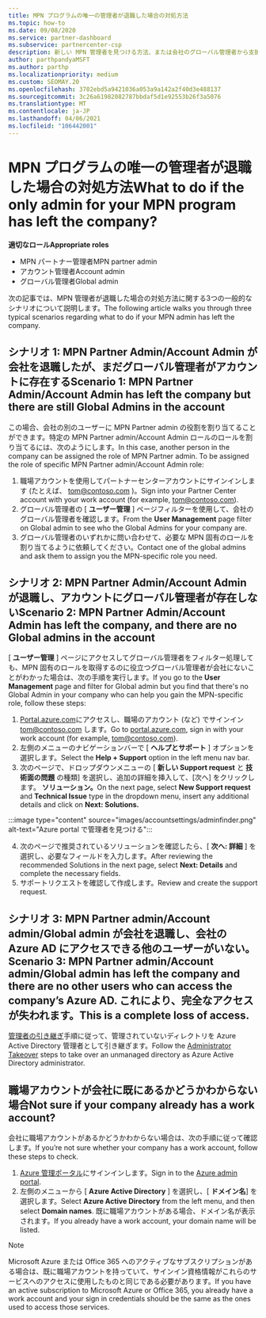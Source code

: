 ```yaml
---
title: MPN プログラムの唯一の管理者が退職した場合の対処方法
ms.topic: how-to
ms.date: 09/08/2020
ms.service: partner-dashboard
ms.subservice: partnercenter-csp
description: 新しい MPN 管理者を見つける方法、または会社のグローバル管理者から支援を受ける方法について説明します。また、新しいパートナーセンターのグローバル管理者を追加する方法についても説明します。
author: parthpandyaMSFT
ms.author: parthp
ms.localizationpriority: medium
ms.custom: SEOMAY.20
ms.openlocfilehash: 3702ebd5a9421036a053a9a142a2f40d3e488137
ms.sourcegitcommit: 3c26a61982082787bbdaf5d1e92553b26f3a5076
ms.translationtype: MT
ms.contentlocale: ja-JP
ms.lasthandoff: 04/06/2021
ms.locfileid: "106442001"
---
```

# <a name="what-to-do-if-the-only-admin-for-your-mpn-program-has-left-the-company"></a><span data-ttu-id="5d108-103">MPN プログラムの唯一の管理者が退職した場合の対処方法</span><span class="sxs-lookup"><span data-stu-id="5d108-103">What to do if the only admin for your MPN program has left the company?</span></span>

<span data-ttu-id="5d108-104">**適切なロール**</span><span class="sxs-lookup"><span data-stu-id="5d108-104">**Appropriate roles**</span></span>

- <span data-ttu-id="5d108-105">MPN パートナー管理者</span><span class="sxs-lookup"><span data-stu-id="5d108-105">MPN partner admin</span></span>
- <span data-ttu-id="5d108-106">アカウント管理者</span><span class="sxs-lookup"><span data-stu-id="5d108-106">Account admin</span></span>
- <span data-ttu-id="5d108-107">グローバル管理者</span><span class="sxs-lookup"><span data-stu-id="5d108-107">Global admin</span></span>

<span data-ttu-id="5d108-108">次の記事では、MPN 管理者が退職した場合の対処方法に関する3つの一般的なシナリオについて説明します。</span><span class="sxs-lookup"><span data-stu-id="5d108-108">The following article walks you through three typical scenarios regarding what to do if your MPN admin has left the company.</span></span>

## <a name="scenario-1-mpn-partner-adminaccount-admin-has-left-the-company-but-there-are-still-global-admins-in-the-account"></a><span data-ttu-id="5d108-109">シナリオ 1: MPN Partner Admin/Account Admin が会社を退職したが、まだグローバル管理者がアカウントに存在する</span><span class="sxs-lookup"><span data-stu-id="5d108-109">Scenario 1: MPN Partner Admin/Account Admin has left the company but there are still Global Admins in the account</span></span>

<span data-ttu-id="5d108-110">この場合、会社の別のユーザーに MPN Partner admin の役割を割り当てることができます。特定の MPN Partner admin/Account Admin ロールのロールを割り当てるには、次のようにします。</span><span class="sxs-lookup"><span data-stu-id="5d108-110">In this case, another person in the company can be assigned the role of MPN Partner admin. To be assigned the role of specific MPN Partner admin/Account Admin role:</span></span>

1. <span data-ttu-id="5d108-111">職場アカウントを使用してパートナーセンターアカウントにサインインします (たとえば、 tom@contoso.com )。</span><span class="sxs-lookup"><span data-stu-id="5d108-111">Sign into your Partner Center account with your work account (for example, tom@contoso.com).</span></span>
1. <span data-ttu-id="5d108-112">グローバル管理者の [ **ユーザー管理** ] ページフィルターを使用して、会社のグローバル管理者を確認します。</span><span class="sxs-lookup"><span data-stu-id="5d108-112">From the **User Management** page filter on Global admin to see who the Global Admins for your company are.</span></span> 
1. <span data-ttu-id="5d108-113">グローバル管理者のいずれかに問い合わせて、必要な MPN 固有のロールを割り当てるように依頼してください。</span><span class="sxs-lookup"><span data-stu-id="5d108-113">Contact one of the global admins and ask them to assign you the MPN-specific role you need.</span></span> 

## <a name="scenario-2-mpn-partner-adminaccount-admin-has-left-the-company-and-there-are-no-global-admins-in-the-account"></a><span data-ttu-id="5d108-114">シナリオ 2: MPN Partner Admin/Account Admin が退職し、アカウントにグローバル管理者が存在しない</span><span class="sxs-lookup"><span data-stu-id="5d108-114">Scenario 2: MPN Partner Admin/Account Admin has left the company, and there are no Global admins in the account</span></span> 

<span data-ttu-id="5d108-115">[ **ユーザー管理** ] ページにアクセスしてグローバル管理者をフィルター処理しても、MPN 固有のロールを取得するのに役立つグローバル管理者が会社にないことがわかった場合は、次の手順を実行します。</span><span class="sxs-lookup"><span data-stu-id="5d108-115">If you go to the **User Management** page and filter for Global admin but you find that there's no Global Admin in your company who can help you gain the MPN-specific role, follow these steps:</span></span>

1. <span data-ttu-id="5d108-116">[Portal.azure.com](https://ms.portal.azure.com/)にアクセスし、職場のアカウント (など) でサインイン tom@contoso.com します。</span><span class="sxs-lookup"><span data-stu-id="5d108-116">Go to [portal.azure.com](https://ms.portal.azure.com/), sign in with your work account (for example, tom@contoso.com).</span></span> 
1. <span data-ttu-id="5d108-117">左側のメニューのナビゲーションバーで [ **ヘルプとサポート** ] オプションを選択します。</span><span class="sxs-lookup"><span data-stu-id="5d108-117">Select the **Help + Support** option in the left menu nav bar.</span></span>
1. <span data-ttu-id="5d108-118">次のページで、ドロップダウンメニューの [ **新しい Support request** と **技術面の問題** の種類] を選択し、追加の詳細を挿入して、[次へ] をクリックします。 **ソリューション。**</span><span class="sxs-lookup"><span data-stu-id="5d108-118">On the next page, select **New Support request** and **Technical Issue** type in the dropdown menu, insert any additional details and click on **Next: Solutions.**</span></span>

:::image type="content" source="images/accountsettings/adminfinder.png" alt-text="Azure portal で管理者を見つける":::

4. <span data-ttu-id="5d108-120">次のページで推奨されているソリューションを確認したら、[ **次へ: 詳細** ] を選択し、必要なフィールドを入力します。</span><span class="sxs-lookup"><span data-stu-id="5d108-120">After reviewing the recommended Solutions in the next page, select **Next: Details** and complete the necessary fields.</span></span>
1. <span data-ttu-id="5d108-121">サポートリクエストを確認して作成します。</span><span class="sxs-lookup"><span data-stu-id="5d108-121">Review and create the support request.</span></span>


## <a name="scenario-3-mpn-partner-adminaccount-adminglobal-admin-has-left-the-company-and-there-are-no-other-users-who-can-access-the-companys-azure-ad-this-is-a-complete-loss-of-access"></a><span data-ttu-id="5d108-122">シナリオ 3: MPN Partner admin/Account admin/Global admin が会社を退職し、会社の Azure AD にアクセスできる他のユーザーがいない。</span><span class="sxs-lookup"><span data-stu-id="5d108-122">Scenario 3: MPN Partner admin/Account admin/Global admin has left the company and there are no other users who can access the company’s Azure AD.</span></span> <span data-ttu-id="5d108-123">これにより、完全なアクセスが失われます。</span><span class="sxs-lookup"><span data-stu-id="5d108-123">This is a complete loss of access.</span></span>

<span data-ttu-id="5d108-124">[管理者の引き継ぎ](/azure/active-directory/users-groups-roles/domains-admin-takeover#internal-admin-takeover)手順に従って、管理されていないディレクトリを Azure Active Directory 管理者として引き継ぎます。</span><span class="sxs-lookup"><span data-stu-id="5d108-124">Follow the [Administrator Takeover](/azure/active-directory/users-groups-roles/domains-admin-takeover#internal-admin-takeover) steps to take over an unmanaged directory as Azure Active Directory administrator.</span></span>

## <a name="not-sure-if-your-company-already-has-a-work-account"></a><span data-ttu-id="5d108-125">職場アカウントが会社に既にあるかどうかわからない場合</span><span class="sxs-lookup"><span data-stu-id="5d108-125">Not sure if your company already has a work account?</span></span>

<span data-ttu-id="5d108-126">会社に職場アカウントがあるかどうかわからない場合は、次の手順に従って確認します。</span><span class="sxs-lookup"><span data-stu-id="5d108-126">If you’re not sure whether your company has a work account, follow these steps to check.</span></span>

1. <span data-ttu-id="5d108-127">[Azure 管理ポータル](https://ms.portal.azure.com)にサインインします。</span><span class="sxs-lookup"><span data-stu-id="5d108-127">Sign in to the [Azure admin portal](https://ms.portal.azure.com).</span></span>
2. <span data-ttu-id="5d108-128">左側のメニューから [ **Azure Active Directory** ] を選択し、[ **ドメイン名**] を選択します。</span><span class="sxs-lookup"><span data-stu-id="5d108-128">Select **Azure Active Directory** from the left menu, and then select **Domain names**.</span></span>
<span data-ttu-id="5d108-129">既に職場アカウントがある場合、ドメイン名が表示されます。</span><span class="sxs-lookup"><span data-stu-id="5d108-129">If you already have a work account, your domain name will be listed.</span></span>

>[!Note]
><span data-ttu-id="5d108-130">Microsoft Azure または Office 365 へのアクティブなサブスクリプションがある場合は、既に職場アカウントを持っていて、サインイン資格情報がこれらのサービスへのアクセスに使用したものと同じである必要があります。</span><span class="sxs-lookup"><span data-stu-id="5d108-130">If you have an active subscription to Microsoft Azure or Office 365, you already have a work account and your sign in credentials should be the same as the ones used to access those services.</span></span>